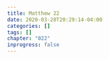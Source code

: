 ```yaml
---
title: Matthew 22
date: 2020-03-28T20:29:14-04:00
categories: []
tags: []
chapter: "022"
inprogress: false
---
```



